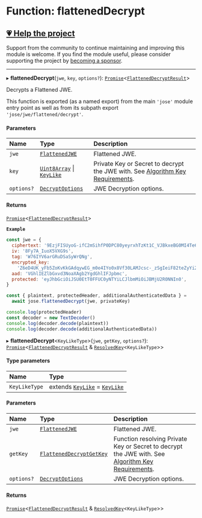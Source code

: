 # Function: flattenedDecrypt

## [💗 Help the project](https://github.com/sponsors/panva)

Support from the community to continue maintaining and improving this module is welcome. If you find the module useful, please consider supporting the project by [becoming a sponsor](https://github.com/sponsors/panva).

---

▸ **flattenedDecrypt**(`jwe`, `key`, `options?`): [`Promise`]( https://developer.mozilla.org/docs/Web/JavaScript/Reference/Global_Objects/Promise )\<[`FlattenedDecryptResult`](../interfaces/types.FlattenedDecryptResult.md)\>

Decrypts a Flattened JWE.

This function is exported (as a named export) from the main `'jose'` module entry point as well
as from its subpath export `'jose/jwe/flattened/decrypt'`.

#### Parameters

| Name | Type | Description |
| :------ | :------ | :------ |
| `jwe` | [`FlattenedJWE`](../interfaces/types.FlattenedJWE.md) | Flattened JWE. |
| `key` | [`Uint8Array`]( https://developer.mozilla.org/docs/Web/JavaScript/Reference/Global_Objects/Uint8Array ) \| [`KeyLike`](../types/types.KeyLike.md) | Private Key or Secret to decrypt the JWE with. See [Algorithm Key Requirements](https://github.com/panva/jose/issues/210#jwe-alg). |
| `options?` | [`DecryptOptions`](../interfaces/types.DecryptOptions.md) | JWE Decryption options. |

#### Returns

[`Promise`]( https://developer.mozilla.org/docs/Web/JavaScript/Reference/Global_Objects/Promise )\<[`FlattenedDecryptResult`](../interfaces/types.FlattenedDecryptResult.md)\>

**`Example`**

```js
const jwe = {
  ciphertext: '9EzjFISUyoG-ifC2mSihfP0DPC80yeyrxhTzKt1C_VJBkxeBG0MI4Te61Pk45RAGubUvBpU9jm4',
  iv: '8Fy7A_IuoX5VXG9s',
  tag: 'W76IYV6arGRuDSaSyWrQNg',
  encrypted_key:
    'Z6eD4UK_yFb5ZoKvKkGAdqywEG_m0e4IYo0x8Vf30LAMJcsc-_zSgIeiF82teZyYi2YYduHKoqImk7MRnoPZOlEs0Q5BNK1OgBmSOhCE8DFyqh9Zh48TCTP6lmBQ52naqoUJFMtHzu-0LwZH26hxos0GP3Dt19O379MJB837TdKKa87skq0zHaVLAquRHOBF77GI54Bc7O49d8aOrSu1VEFGMThlW2caspPRiTSePDMDPq7_WGk50izRhB3Asl9wmP9wEeaTrkJKRnQj5ips1SAZ1hDBsqEQKKukxP1HtdcopHV5_qgwU8Hjm5EwSLMluMQuiE6hwlkXGOujZLVizA',
  aad: 'VGhlIEZlbGxvd3NoaXAgb2YgdGhlIFJpbmc',
  protected: 'eyJhbGciOiJSU0EtT0FFUC0yNTYiLCJlbmMiOiJBMjU2R0NNIn0',
}

const { plaintext, protectedHeader, additionalAuthenticatedData } =
  await jose.flattenedDecrypt(jwe, privateKey)

console.log(protectedHeader)
const decoder = new TextDecoder()
console.log(decoder.decode(plaintext))
console.log(decoder.decode(additionalAuthenticatedData))
```

▸ **flattenedDecrypt**\<`KeyLikeType`\>(`jwe`, `getKey`, `options?`): [`Promise`]( https://developer.mozilla.org/docs/Web/JavaScript/Reference/Global_Objects/Promise )\<[`FlattenedDecryptResult`](../interfaces/types.FlattenedDecryptResult.md) & [`ResolvedKey`](../interfaces/types.ResolvedKey.md)\<`KeyLikeType`\>\>

#### Type parameters

| Name | Type |
| :------ | :------ |
| `KeyLikeType` | extends [`KeyLike`](../types/types.KeyLike.md) = [`KeyLike`](../types/types.KeyLike.md) |

#### Parameters

| Name | Type | Description |
| :------ | :------ | :------ |
| `jwe` | [`FlattenedJWE`](../interfaces/types.FlattenedJWE.md) | Flattened JWE. |
| `getKey` | [`FlattenedDecryptGetKey`](../interfaces/jwe_flattened_decrypt.FlattenedDecryptGetKey.md) | Function resolving Private Key or Secret to decrypt the JWE with. See [Algorithm Key Requirements](https://github.com/panva/jose/issues/210#jwe-alg). |
| `options?` | [`DecryptOptions`](../interfaces/types.DecryptOptions.md) | JWE Decryption options. |

#### Returns

[`Promise`]( https://developer.mozilla.org/docs/Web/JavaScript/Reference/Global_Objects/Promise )\<[`FlattenedDecryptResult`](../interfaces/types.FlattenedDecryptResult.md) & [`ResolvedKey`](../interfaces/types.ResolvedKey.md)\<`KeyLikeType`\>\>

